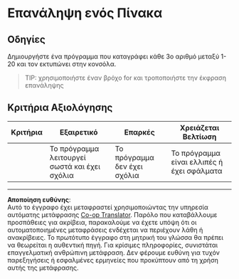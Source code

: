 <!--
CO_OP_TRANSLATOR_METADATA:
{
  "original_hash": "8b2381170bd0fd2870f5889bb8620f02",
  "translation_date": "2025-08-26T21:47:20+00:00",
  "source_file": "2-js-basics/4-arrays-loops/assignment.md",
  "language_code": "el"
}
-->
# Επανάληψη ενός Πίνακα

## Οδηγίες

Δημιουργήστε ένα πρόγραμμα που καταγράφει κάθε 3ο αριθμό μεταξύ 1-20 και τον εκτυπώνει στην κονσόλα.

> TIP: χρησιμοποιήστε έναν βρόχο for και τροποποιήστε την έκφραση επανάληψης

## Κριτήρια Αξιολόγησης

| Κριτήρια | Εξαιρετικό                              | Επαρκές                  | Χρειάζεται Βελτίωση            |
| -------- | --------------------------------------- | ------------------------ | ------------------------------ |
|          | Το πρόγραμμα λειτουργεί σωστά και έχει σχόλια | Το πρόγραμμα δεν έχει σχόλια | Το πρόγραμμα είναι ελλιπές ή έχει σφάλματα |

---

**Αποποίηση ευθύνης**:  
Αυτό το έγγραφο έχει μεταφραστεί χρησιμοποιώντας την υπηρεσία αυτόματης μετάφρασης [Co-op Translator](https://github.com/Azure/co-op-translator). Παρόλο που καταβάλλουμε προσπάθειες για ακρίβεια, παρακαλούμε να έχετε υπόψη ότι οι αυτοματοποιημένες μεταφράσεις ενδέχεται να περιέχουν λάθη ή ανακρίβειες. Το πρωτότυπο έγγραφο στη μητρική του γλώσσα θα πρέπει να θεωρείται η αυθεντική πηγή. Για κρίσιμες πληροφορίες, συνιστάται επαγγελματική ανθρώπινη μετάφραση. Δεν φέρουμε ευθύνη για τυχόν παρεξηγήσεις ή εσφαλμένες ερμηνείες που προκύπτουν από τη χρήση αυτής της μετάφρασης.